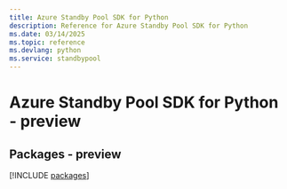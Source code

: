 ```yaml
---
title: Azure Standby Pool SDK for Python
description: Reference for Azure Standby Pool SDK for Python
ms.date: 03/14/2025
ms.topic: reference
ms.devlang: python
ms.service: standbypool
---
```

# Azure Standby Pool SDK for Python - preview
## Packages - preview
[!INCLUDE [packages](standby-pool-index.md)]